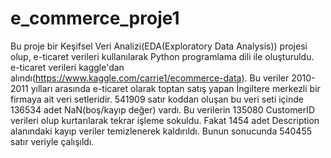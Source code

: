 # e_commerce_proje1
Bu proje bir Keşifsel Veri Analizi(EDA(Exploratory Data Analysis)) projesi olup, e-ticaret verileri kullanılarak Python programlama dili ile oluşturuldu. e-ticaret verileri kaggle'dan alındı(https://www.kaggle.com/carrie1/ecommerce-data). 
Bu veriler 2010-2011 yılları arasında e-ticaret olarak toptan satış yapan İngiltere merkezli bir firmaya ait veri setleridir. 
541909 satır koddan oluşan bu veri seti içinde 136534 adet NaN(boş/kayıp değer) vardı. Bu verilerin 135080 CustomerID verileri olup kurtarılarak tekrar işleme sokuldu. Fakat 1454 adet Description alanındaki kayıp veriler temizlenerek kaldırıldı.
Bunun sonucunda 540455 satır veriyle çalışıldı.
